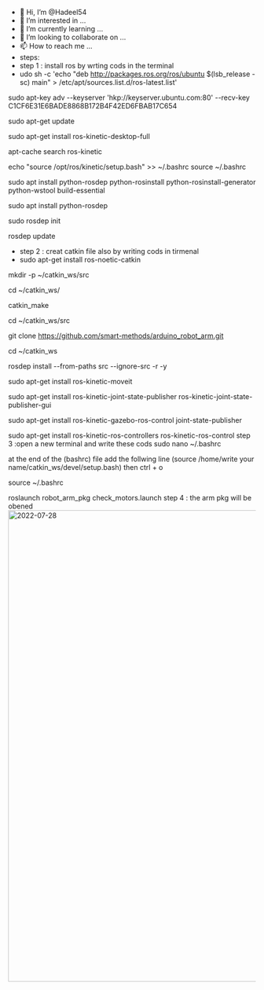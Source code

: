 - 👋 Hi, I’m @Hadeel54
- 👀 I’m interested in ...
- 🌱 I’m currently learning ...
- 💞️ I’m looking to collaborate on ...
- 📫 How to reach me ...
- steps:
- step 1 : install ros by wrting cods in the terminal
- udo sh -c 'echo "deb http://packages.ros.org/ros/ubuntu $(lsb_release -sc) main" > /etc/apt/sources.list.d/ros-latest.list'

sudo apt-key adv --keyserver 'hkp://keyserver.ubuntu.com:80' --recv-key C1CF6E31E6BADE8868B172B4F42ED6FBAB17C654

sudo apt-get update

sudo apt-get install ros-kinetic-desktop-full

apt-cache search ros-kinetic

echo "source /opt/ros/kinetic/setup.bash" >> ~/.bashrc
source ~/.bashrc

sudo apt install python-rosdep python-rosinstall python-rosinstall-generator python-wstool build-essential

sudo apt install python-rosdep

sudo rosdep init

rosdep update
- step 2 : creat catkin file also by writing cods in tirmenal 
- sudo apt-get install ros-noetic-catkin

mkdir -p ~/catkin_ws/src

cd ~/catkin_ws/

catkin_make

cd ~/catkin_ws/src

git clone https://github.com/smart-methods/arduino_robot_arm.git 

cd ~/catkin_ws

rosdep install --from-paths src --ignore-src -r -y

sudo apt-get install ros-kinetic-moveit

sudo apt-get install ros-kinetic-joint-state-publisher ros-kinetic-joint-state-publisher-gui

sudo apt-get install ros-kinetic-gazebo-ros-control joint-state-publisher

sudo apt-get install ros-kinetic-ros-controllers ros-kinetic-ros-control
step 3 :open a new terminal and write these cods
sudo nano ~/.bashrc

at the end of the (bashrc) file add the follwing line
(source /home/write your name/catkin_ws/devel/setup.bash)
then 
ctrl + o

source ~/.bashrc

roslaunch robot_arm_pkg check_motors.launch
step 4 : the arm pkg will be obened
<img width="960" alt="2022-07-28" src="https://user-images.githubusercontent.com/108948042/181589129-fef108d4-cb61-41cd-a85c-555bc74cd2e4.png">



<!---
Hadeel54/Hadeel54 is a ✨ special ✨ repository because its `README.md` (this file) appears on your GitHub profile.
You can click the Preview link to take a look at your changes.
--->

